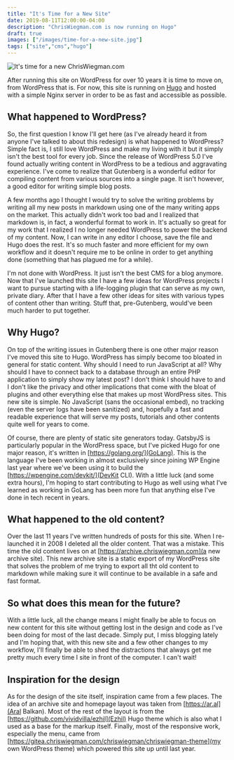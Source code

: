 ```yaml
---
title: "It's Time for a New Site"
date: 2019-08-11T12:00:00-04:00
description: "ChrisWiegman.com is now running on Hugo"
draft: true
images: ["/images/time-for-a-new-site.jpg"]
tags: ["site","cms","hugo"]
---
```


![It's time for a new ChrisWiegman.com](/images/time-for-a-new-site.jpg)

After running this site on WordPress for over 10 years it is time to move on, from WordPress that is. For now, this site is running on [Hugo](https://gohugo.io/) and hosted with a simple Nginx server in order to be as fast and accessible as possible.

## What happened to WordPress?

So, the first question I know I'll get here (as I've already heard it from anyone I've talked to about this redesign) is what happened to WordPress? Simple fact is, I still love WordPress and make my living with it but it simply isn't the best tool for every job. Since the release of WordPress 5.0 I've found actually writing content in WordPress to be a tedious and aggravating experience. I've come to realize that Gutenberg is a wonderful editor for compiling content from various sources into a single page. It isn't however, a good editor for writing simple blog posts.

A few months ago I thought I would try to solve the writing problems by writing all my new posts in markdown using one of the many writing apps on the market. This actually didn't work too bad and I realized that markdown is, in fact, a wonderful format to work in. It's actually so great for my work that I realized I no longer needed WordPress to power the backend of my content. Now, I can write in any editor I choose, save the file and Hugo does the rest. It's so much faster and more efficient for my own workflow and it doesn't require me to be online in order to get anything done (something that has plagued me for a while).

I'm not done with WordPress. It just isn't the best CMS for a blog anymore. Now that I've launched this site I have a few ideas for WordPress projects I want to pursue starting with a life-logging plugin that can serve as my own, private diary. After that I have a few other ideas for sites with various types of content other than writing. Stuff that, pre-Gutenberg, would've been much harder to put together.

## Why Hugo?

On top of the writing issues in Gutenberg there is one other major reason I've moved this site to Hugo. WordPress has simply become too bloated in general for static content. Why should I need to run JavaScript at all? Why should I have to connect back to a database through an entire PHP application to simply show my latest post? I don't think I should have to and I don't like the privacy and other implications that come with the bloat of plugins and other everything else that makes up most WordPress sites. This new site is simple. No JavaScript (sans the occasional embed), no tracking (even the server logs have been sanitized) and, hopefully a fast and readable experience that will serve my posts, tutorials and other contents quite well for years to come.

Of course, there are plenty of static site generators today. GatsbyJS is particularly popular in the WordPress space, but I've picked Hugo for one major reason, it's written in [https://golang.org/](GoLang). This is the language I've been working in almost exclusively since joining WP Engine last year where we've been using it to build the [https://wpengine.com/devkit/](DevKit CLI). With a little luck (and some extra hours), I'm hoping to start contributing to Hugo as well using what I've learned as working in GoLang has been more fun that anything else I've done in tech recent in years.

## What happened to the old content?

Over the last 11 years I've written hundreds of posts for this site. When I re-launched it in 2008 I deleted all the older content. That was a mistake. This time the old content lives on at [https://archive.chriswiegman.com](a new archive site). This new archive site is a static export of my WordPress site that solves the problem of me trying to export all tht old content to markdown while making sure it will continue to be available in a safe and fast format.

## So what does this mean for the future?

With a little luck, all the change means I might finally be able to focus on new content for this site without getting lost in the design and code as I've been doing for most of the last decade. Simply put, I miss blogging lately and I'm hoping that, with this new site and a few other changes to my workflow, I'll finally be able to shed the distractions that always get me pretty much every time I site in front of the computer. I can't wait!

## Inspiration for the design

As for the design of the site itself, inspiration came from a few places. The idea of an archive site and homepage layout was taken from [https://ar.al](Aral Balkan). Most of the rest of the layout is from the [https://github.com/vividvilla/ezhil](Ezhil) Hugo theme which is also what I used as a base for the markup itself. Finally, most of the responsive work, especially the menu, came from [https://gitea.chriswiegman.com/chriswiegman/chriswiegman-theme](my own WordPress theme) which powered this site up until last year.